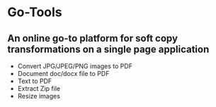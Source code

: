 # Go-Tools

## An online go-to platform for soft copy transformations on a single page application



* Convert JPG/JPEG/PNG images to PDF
* Document doc/docx file to PDF
* Text to PDF
* Extract Zip file 
* Resize images 

